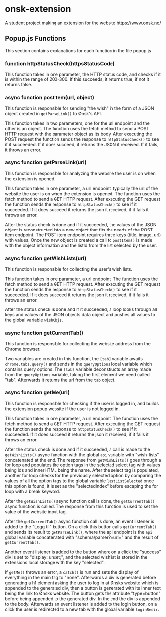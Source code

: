 # onsk-extension
A student project making an extension for the website https://www.onsk.no/
## Popup.js Functions
This section contains explanations for each function in the file popup.js
### function httpStatusCheck(httpsStatusCode)
This function takes in one parameter, the HTTP status code, and checks if it is within the range of 200-300. If this succeeds, it returns true, if not it returns false.
### async function postItem(url, object)
This function is responsible for sending "the wish" in the form of a JSON object created in `getParseLink()` to Ønsk's API.


This function takes in two parameters, one for the url endpoint and the other is an object. The function uses the fetch method to send a POST HTTP request with the parameter object as its body. After executing the POST request the function sends the response to `httpStatusCheck()` to see if it succeeded. If it does succeed, it returns the JSON it received. If it fails, it throws an error.
### async function getParseLink(url)
This function is responsible for analyzing the website the user is on when the extension is opened. 


This function takes in one parameter, a url endpoint, typically the url of the website the user is on when the extension is opened. The function uses the fetch method to send a GET HTTP request. After executing the GET request the function sends the response to `httpStatusCheck()` to see if it succeeded. If it does succeed it returns the json it received, if it fails it throws an error.


After the status check is done and if it succeeded, the values of the JSON object is reconstructed into a new object that fits the needs of the POST item endpoint. The POST item endpoint requires three keys (title, image, url) with values. Once the new object is created a call to `postItem()` is made with the object information and the listId from the list selected by the user.
### async function getWishLists(url)
This function is responsible for collecting the user's wish lists. 


This function takes in one parameter, a url endpoint. The function uses the fetch method to send a GET HTTP request. After executing the GET request the function sends the response to `httpStatusCheck()` to see if it succeeded. If it does succeed it returns the json it received, if it fails it throws an error.


After the status check is done and if it succeeded, a loop looks through all keys and values of the JSON objects data object and pushes all values to the global variable `wishObjs`.
### async function getCurrentTab()
This function is responsible for collecting the website address from the Chrome browser.


Two variables are created in this function, the `[tab]` variable awaits `chrome.tabs.query()` and sends in the `queryOptions` local variable which contains query options. The `[tab]` variable deconstructs an array made from the `queryOptions` variable, taking the first element we need called "tab". Afterwards it returns the url from the `tab` object.
### async function getMe(url)
This function is responsible for checking if the user is logged in, and builds the extension popup website if the user is not logged in.


This function takes in one parameter, a url endpoint. The function uses the fetch method to send a GET HTTP request. After executing the GET request the function sends the response to `httpStatusCheck()` to see if it succeeded. If it does succeed it returns the json it received, if it fails it throws an error.


After the status check is done and if it succeeded, a call is made to the `getWishLists()` async function with the global `api` variable with "wish-lists" concatenated at the end. The response from `getWishLists()` goes through a for loop and populates the option tags in the selected select tag with values being ids and innerHTML being the name. After the select tag is populated, another for loop checks for the previously selected option by comparing the values of all the option tags to the global variable `lastListSelected` once this option is found, it is set as the "selectedIndex" before escaping the for loop with a break keyword.


After the `getWishLists()` async function call is done, the `getCurrentTab()` async function is called. The response from this function is used to set the value of the website input tag.


After the `getCurrentTab()` async function call is done, an event listener is added to the "Legg til" button. On a click this button calls `getCurrentTab()` and sends its result to `getParseLink()`, where the api endpoint is the `api` global variable concatenated with "schema/parser?=url=" and the result of `getCurrentTab()`.


Another event listener is added to the button where on a click the "success" div is set to "display: unset;", and the selected wishlist is stored in the extensions local storage with the key "selected".


If `getMe()` throws an error, a `catch()` is run and sets the display of everything in the main tag to "none". Afterwards a div is generated before generating a h1 element asking the user to log in at Ønsks website which is appended to the generated div, then a button is generated with its inner text being the link to Ønsks website. The button gets the attribute "type=button" before being appended to the generated div. In the end the div is appended to the body. Afterwards an event listener is added to the login button, on a click the user is redirected to a new tab with the global variable `loginRedir`.

